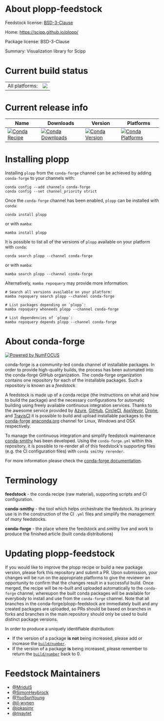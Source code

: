 About plopp-feedstock
=====================

Feedstock license: [BSD-3-Clause](https://github.com/conda-forge/plopp-feedstock/blob/main/LICENSE.txt)

Home: https://scipp.github.io/plopp/

Package license: BSD-3-Clause

Summary: Visualization library for Scipp

Current build status
====================


<table><tr><td>All platforms:</td>
    <td>
      <a href="https://dev.azure.com/conda-forge/feedstock-builds/_build/latest?definitionId=24882&branchName=main">
        <img src="https://dev.azure.com/conda-forge/feedstock-builds/_apis/build/status/plopp-feedstock?branchName=main">
      </a>
    </td>
  </tr>
</table>

Current release info
====================

| Name | Downloads | Version | Platforms |
| --- | --- | --- | --- |
| [![Conda Recipe](https://img.shields.io/badge/recipe-plopp-green.svg)](https://anaconda.org/conda-forge/plopp) | [![Conda Downloads](https://img.shields.io/conda/dn/conda-forge/plopp.svg)](https://anaconda.org/conda-forge/plopp) | [![Conda Version](https://img.shields.io/conda/vn/conda-forge/plopp.svg)](https://anaconda.org/conda-forge/plopp) | [![Conda Platforms](https://img.shields.io/conda/pn/conda-forge/plopp.svg)](https://anaconda.org/conda-forge/plopp) |

Installing plopp
================

Installing `plopp` from the `conda-forge` channel can be achieved by adding `conda-forge` to your channels with:

```
conda config --add channels conda-forge
conda config --set channel_priority strict
```

Once the `conda-forge` channel has been enabled, `plopp` can be installed with `conda`:

```
conda install plopp
```

or with `mamba`:

```
mamba install plopp
```

It is possible to list all of the versions of `plopp` available on your platform with `conda`:

```
conda search plopp --channel conda-forge
```

or with `mamba`:

```
mamba search plopp --channel conda-forge
```

Alternatively, `mamba repoquery` may provide more information:

```
# Search all versions available on your platform:
mamba repoquery search plopp --channel conda-forge

# List packages depending on `plopp`:
mamba repoquery whoneeds plopp --channel conda-forge

# List dependencies of `plopp`:
mamba repoquery depends plopp --channel conda-forge
```


About conda-forge
=================

[![Powered by
NumFOCUS](https://img.shields.io/badge/powered%20by-NumFOCUS-orange.svg?style=flat&colorA=E1523D&colorB=007D8A)](https://numfocus.org)

conda-forge is a community-led conda channel of installable packages.
In order to provide high-quality builds, the process has been automated into the
conda-forge GitHub organization. The conda-forge organization contains one repository
for each of the installable packages. Such a repository is known as a *feedstock*.

A feedstock is made up of a conda recipe (the instructions on what and how to build
the package) and the necessary configurations for automatic building using freely
available continuous integration services. Thanks to the awesome service provided by
[Azure](https://azure.microsoft.com/en-us/services/devops/), [GitHub](https://github.com/),
[CircleCI](https://circleci.com/), [AppVeyor](https://www.appveyor.com/),
[Drone](https://cloud.drone.io/welcome), and [TravisCI](https://travis-ci.com/)
it is possible to build and upload installable packages to the
[conda-forge](https://anaconda.org/conda-forge) [anaconda.org](https://anaconda.org/)
channel for Linux, Windows and OSX respectively.

To manage the continuous integration and simplify feedstock maintenance
[conda-smithy](https://github.com/conda-forge/conda-smithy) has been developed.
Using the ``conda-forge.yml`` within this repository, it is possible to re-render all of
this feedstock's supporting files (e.g. the CI configuration files) with ``conda smithy rerender``.

For more information please check the [conda-forge documentation](https://conda-forge.org/docs/).

Terminology
===========

**feedstock** - the conda recipe (raw material), supporting scripts and CI configuration.

**conda-smithy** - the tool which helps orchestrate the feedstock.
                   Its primary use is in the construction of the CI ``.yml`` files
                   and simplify the management of *many* feedstocks.

**conda-forge** - the place where the feedstock and smithy live and work to
                  produce the finished article (built conda distributions)


Updating plopp-feedstock
========================

If you would like to improve the plopp recipe or build a new
package version, please fork this repository and submit a PR. Upon submission,
your changes will be run on the appropriate platforms to give the reviewer an
opportunity to confirm that the changes result in a successful build. Once
merged, the recipe will be re-built and uploaded automatically to the
`conda-forge` channel, whereupon the built conda packages will be available for
everybody to install and use from the `conda-forge` channel.
Note that all branches in the conda-forge/plopp-feedstock are
immediately built and any created packages are uploaded, so PRs should be based
on branches in forks and branches in the main repository should only be used to
build distinct package versions.

In order to produce a uniquely identifiable distribution:
 * If the version of a package **is not** being increased, please add or increase
   the [``build/number``](https://docs.conda.io/projects/conda-build/en/latest/resources/define-metadata.html#build-number-and-string).
 * If the version of a package **is** being increased, please remember to return
   the [``build/number``](https://docs.conda.io/projects/conda-build/en/latest/resources/define-metadata.html#build-number-and-string)
   back to 0.

Feedstock Maintainers
=====================

* [@MridulS](https://github.com/MridulS/)
* [@SimonHeybrock](https://github.com/SimonHeybrock/)
* [@YooSunYoung](https://github.com/YooSunYoung/)
* [@jl-wynen](https://github.com/jl-wynen/)
* [@jokasimr](https://github.com/jokasimr/)
* [@nvaytet](https://github.com/nvaytet/)

